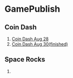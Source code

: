 # GamePublish
## Coin Dash
1. [Coin Dash Aug 28](coin_dash_8_28/index.html.html)
2. [Coin Dash Aug 30(finished)](coin_dash_8_30/index.html)
## Space Rocks
1. 
